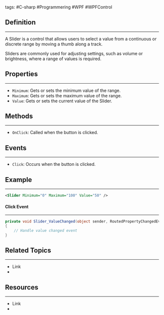 tags: #C-sharp #Programmering #WPF #WPFControl

## Definition 
---
A Slider is a control that allows users to select a value from a continuous or discrete range by moving a thumb along a track.

Sliders are commonly used for adjusting settings, such as volume or brightness, where a range of values is required.
## Properties
---
- `Minimum`: Gets or sets the minimum value of the range. 
- `Maximum`: Gets or sets the maximum value of the range. 
- `Value`: Gets or sets the current value of the Slider.
## Methods
---
- `OnClick`: Called when the button is clicked.


## Events
---
- `Click`: Occurs when the button is clicked.

## Example
---
```xml
<Slider Minimum="0" Maximum="100" Value="50" />
```
#### Click Event
---
```csharp
private void Slider_ValueChanged(object sender, RoutedPropertyChangedEventArgs<double> e)
{
    // Handle value changed event
}
```
## Related Topics
---
- Link
- 

## Resources
---
- Link
- 